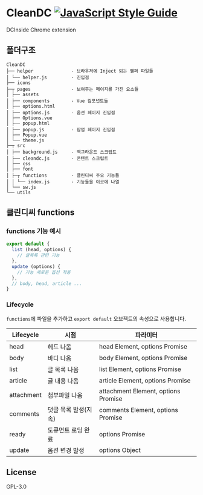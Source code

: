 # CleanDC  [![JavaScript Style Guide](https://img.shields.io/badge/code_style-standard-brightgreen.svg)](https://standardjs.com)
DCInside Chrome extension

## 폴더구조
```
CleanDC
├── helper              - 브라우저에 Inject 되는 헬퍼 파일들
│ └── helper.js         - 진입점
├── icons
├─┬ pages               - 보여주는 페이지를 가진 요소들
│ ├── assets
│ ├── components        - Vue 컴포넌트들
│ ├── options.html
│ ├── options.js        - 옵션 페이지 진입점
│ ├── Options.vue
│ ├── popup.html
│ ├── popup.js          - 팝업 페이지 진입점
│ ├── Popup.vue
│ └── theme.js
├─┬ src
│ ├── background.js     - 백그라운드 스크립트
│ ├── cleandc.js        - 콘텐트 스크립트
│ ├── css
│ ├── font
│ ├─┬ functions         - 클린디씨 주요 기능들
│ │ └── index.js        - 기능들을 이곳에 나열
│ └── sw.js
└── utils
```

## 클린디씨 functions

### functions 기능 예시
```js
export default {
  list (head, options) {
    // 글목록 관련 기능
  },
  update (options) { 
    // 기능 새로운 옵션 적용
  },
  // body, head, article ...
}
```

### Lifecycle

`functions`에 파일을 추가하고 `export default` 오브젝트의 속성으로 사용합니다.

 Lifecycle | 시점 | 파라미터
-|-|-
 head | 헤드 나옴 | head Element, options Promise 
 body | 바디 나옴 | body Element, options Promise 
 list | 글 목록 나옴| list Element, options Promise 
 article| 글 내용 나옴| article Element, options Promise 
 attachment | 첨부파일 나옴 | attachment Element, options Promise 
 comments | 댓글 목록 발생(지속) | comments Element, options Promise 
 ready | 도큐먼트 로딩 완료| options Promise 
 update | 옵션 변경 발생| options Object

## License
GPL-3.0

